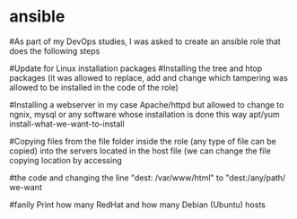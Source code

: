 # ansible


#As part of my DevOps studies, I was asked to create an ansible role that does the following steps


#Update for Linux installation packages
#Installing the tree and htop packages (it was allowed to replace, add and change which tampering was allowed to be installed in the code of the role)

#Installing a webserver in my case Apache/httpd but allowed to change to ngnix, mysql or any software whose installation is done this way apt/yum install-what-we-want-to-install

#Copying files from the file folder inside the role (any type of file can be copied) into the servers located in the host file (we can change the file copying location by accessing 

#the code and changing the line "dest: /var/www/html" to "dest:/any/path/ we-want

#fanily Print how many RedHat and how many Debian (Ubuntu) hosts
